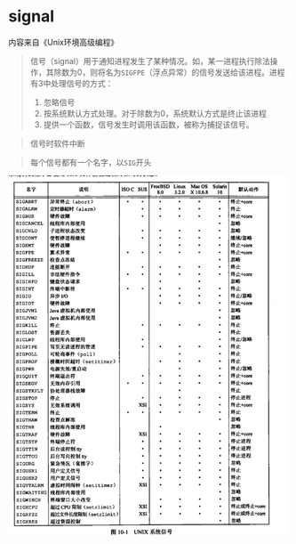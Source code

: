 # signal

内容来自《Unix环境高级编程》

> 信号（signal）用于通知进程发生了某种情况。如，某一进程执行除法操作，其除数为0，则将名为`SIGFPE`（浮点异常）的信号发送给该进程。进程有3中处理信号的方式：
>
> 1. 忽略信号
> 2. 按系统默认方式处理。对于除数为0，系统默认方式是终止该进程
> 3. 提供一个函数，信号发生时调用该函数，被称为捕捉该信号。

> 信号时软件中断



> 每个信号都有一个名字，以`SIG`开头



![001](./images/001.png)

